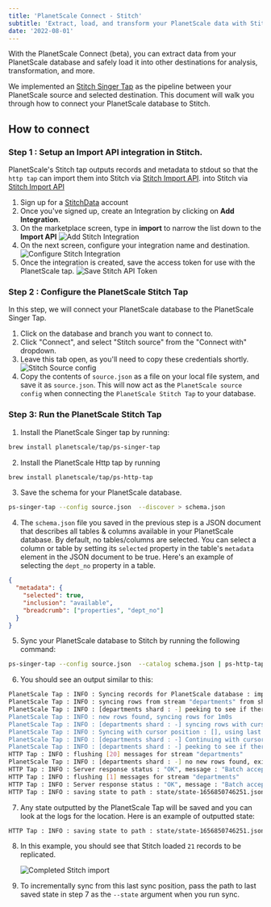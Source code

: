 ```yaml
---
title: 'PlanetScale Connect - Stitch'
subtitle: 'Extract, load, and transform your PlanetScale data with Stitch.'
date: '2022-08-01'
---
```


With the PlanetScale Connect (beta), you can extract data from your PlanetScale database and safely load it into other destinations for analysis, transformation, and more.

We implemented an [Stitch Singer Tap](https://stitchdata.com/) as the pipeline between your PlanetScale source and selected destination. This document will walk you through how to connect your PlanetScale database to Stitch.

## How to connect

### Step 1 : Setup an Import API integration in Stitch.

PlanetScale's Stitch tap outputs records and metadata to stdout so that the `http tap` can import them into Stitch via [Stitch Import API](https://www.stitchdata.com/docs/developers/import-api/).
into Stitch via [Stitch Import API](https://www.stitchdata.com/docs/developers/import-api/)

1. Sign up for a [StitchData](https://app.stitchdata.com/signup) account
2. Once you've signed up, create an Integration by clicking on **Add Integration**.
3. On the marketplace screen, type in **import** to narrow the list down to the **Import API**
   ![Add Stitch Integration](/docs/integrations/stitch/integration.png)
4. On the next screen, configure your integration name and destination.
   ![Configure Stitch Integration](/docs/integrations/stitch/configure.png)
5. Once the integration is created, save the access token for use with the PlanetScale tap.
   ![Save Stitch API Token](/docs/integrations/stitch/api-token.png)

### Step 2 : Configure the PlanetScale Stitch Tap

In this step, we will connect your PlanetScale database to the PlanetScale Singer Tap.

1. Click on the database and branch you want to connect to.
2. Click "Connect", and select "Stitch source" from the "Connect with" dropdown.
3. Leave this tab open, as you'll need to copy these credentials shortly.
   ![Stitch Source config](/docs/integrations/stitch/connect.png)
4. Copy the contents of `source.json` as a file on your local file system, and save it as `source.json`. This will now act
   as the `PlanetScale source config` when connecting the `PlanetScale Stitch Tap` to your database.

### Step 3: Run the PlanetScale Stitch Tap

1. Install the PlanetScale Singer tap by running:

```bash
brew install planetscale/tap/ps-singer-tap
```

2. Install the PlanetScale Http tap by running

```bash
brew install planetscale/tap/ps-http-tap
```

3. Save the schema for your PlanetScale database.

```bash
ps-singer-tap --config source.json  --discover > schema.json
```

4. The `schema.json` file you saved in the previous step is a JSON document
   that describes all tables & columns available in your PlanetScale database. By default, no tables/columns are selected.
   You can select a column or table by setting its `selected` property in the table's `metadata` element in the JSON document to be true.
   Here's an example of selecting the `dept_no` property in a table.

```json
{
  "metadata": {
    "selected": true,
    "inclusion": "available",
    "breadcrumb": ["properties", "dept_no"]
  }
}
```

5. Sync your PlanetScale database to Stitch by running the following command:

```bash
ps-singer-tap --config source.json  --catalog schema.json | ps-http-tap  --api-token $(cat access_token)
```

6. You should see an output similar to this:

```bash
PlanetScale Tap : INFO : Syncing records for PlanetScale database : import-on-scaler
PlanetScale Tap : INFO : syncing rows from stream "departments" from shard "-"
PlanetScale Tap : INFO : [departments shard : -] peeking to see if there's any new rows
PlanetScale Tap : INFO : new rows found, syncing rows for 1m0s
PlanetScale Tap : INFO : [departments shard : -] syncing rows with cursor [shard:"-" keyspace:"import-on-scaler"]
PlanetScale Tap : INFO : Syncing with cursor position : [], using last known PK : false, stop cursor is : [MySQL56/e42292e8-e28f-11ec-9c5b-d680f5d655b3:1-705,e4e20f06-e28f-11ec-8d20-8e7ac09cb64c:1-26,eba743a8-e28f-11ec-9227-62aa711d33c6:1-20]
PlanetScale Tap : INFO : [departments shard : -] Continuing with cursor after server timeout
PlanetScale Tap : INFO : [departments shard : -] peeking to see if there's any new rows
HTTP Tap : INFO : flushing [20] messages for stream "departments"
PlanetScale Tap : INFO : [departments shard : -] no new rows found, exiting
HTTP Tap : INFO : Server response status : "OK", message : "Batch accepted"
HTTP Tap : INFO : flushing [1] messages for stream "departments"
HTTP Tap : INFO : Server response status : "OK", message : "Batch accepted"
HTTP Tap : INFO : saving state to path : state/state-1656850746251.json
```

7. Any state outputted by the PlanetScale Tap will be saved and you can look at the logs for the location.
   Here is an example of outputted state:

```bash
HTTP Tap : INFO : saving state to path : state/state-1656850746251.json
```

8. In this example, you should see that Stitch loaded `21` records to be replicated.

   ![Completed Stitch import](/docs/integrations/stitch/success.png)

9. To incrementally sync from this last sync position, pass the path to last saved state in step 7 as the `--state` argument when you run sync.
